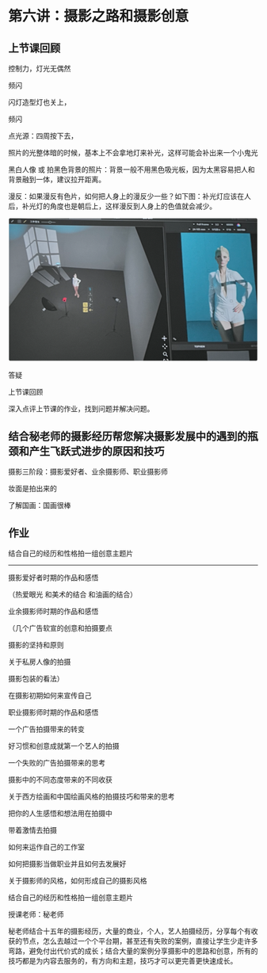 # 第六讲：摄影之路和摄影创意


## 上节课回顾

控制力，灯光无偶然

频闪

闪灯造型灯也关上，

频闪

点光源：四周按下去，

照片的光整体暗的时候，基本上不会拿地灯来补光，这样可能会补出来一个小鬼光

黑白人像 或 拍黑色背景的照片：背景一般不用黑色吸光板，因为太黑容易把人和背景融到一体，建议拉开距离。

漫反：如果漫反有色片，如何把人身上的漫反少一些？如下图：补光灯应该在人后，补光灯的角度也是朝后上，这样漫反到人身上的色值就会减少。

<img src="readme.assets/image-20231013095431093.png" alt="image-20231013095431093" style="zoom:50%;" />



答疑

上节课回顾

深入点评上节课的作业，找到问题并解决问题。



## 结合秘老师的摄影经历帮您解决摄影发展中的遇到的瓶颈和产生飞跃式进步的原因和技巧

摄影三阶段：摄影爱好者、业余摄影师、职业摄影师

妆面是拍出来的

了解国画：国画很棒



## 作业
结合自己的经历和性格拍一组创意主题片

-------------------


摄影爱好者时期的作品和感悟

（热爱眼光 和美术的结合 和油画的结合）

业余摄影师时期的作品和感悟

（几个广告软宣的创意和拍摄要点

摄影的坚持和原则

关于私房人像的拍摄

摄影包装的看法）

在摄影初期如何来宣传自己

职业摄影师时期的作品和感悟

一个广告拍摄带来的转变

好习惯和创意成就第一个艺人的拍摄

一个失败的广告拍摄带来的思考

摄影中的不同态度带来的不同收获

关于西方绘画和中国绘画风格的拍摄技巧和带来的思考

把你的人生感悟和想法用在拍摄中

带着激情去拍摄

如何来运作自己的工作室

如何把摄影当做职业并且如何去发展好

关于摄影师的风格，如何形成自己的摄影风格

结合自己的经历和性格拍一组创意主题片

授课老师：秘老师

秘老师结合十五年的摄影经历，大量的商业，个人，艺人拍摄经历，分享每个有收获的节点，怎么去越过一个个平台期，甚至还有失败的案例，直接让学生少走许多弯路，避免付出代价式的成长；结合大量的案例分享摄影中的思路和创意，所有的技巧都是为内容去服务的，有方向和主题，技巧才可以更完善更快速成长。

